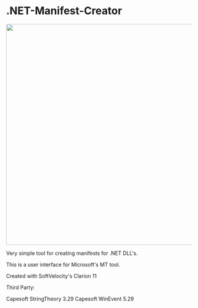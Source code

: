 # .NET-Manifest-Creator

<img src="https://github.com/donridley1972/.NET-Manifest-Creator/blob/master/screenshot.png" width=600/>


Very simple tool for creating manifests for .NET DLL's.

This is a user interface for Microsoft's MT tool.

Created with SoftVelocity's Clarion 11

Third Party:

Capesoft StringTheory 3.29
Capesoft WinEvent 5.29
